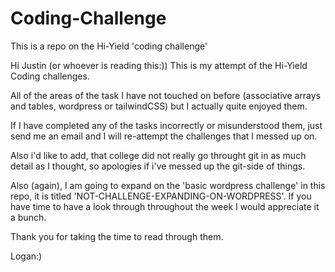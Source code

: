 # Coding-Challenge
This is a repo on the Hi-Yield 'coding challenge'

Hi Justin (or whoever is reading this:)) This is my attempt of the Hi-Yield Coding challenges.

All of the areas of the task I have not touched on before (associative arrays and tables, wordpress or tailwindCSS) but I actually quite enjoyed
them.

If I have completed any of the tasks incorrectly or misunderstood them, just send me an email and I will re-attempt the challenges that I messed up on.

Also i'd like to add, that college did not really go throught git in as much detail as I thought, so apologies if i've messed up the git-side of things.

Also (again), I am going to expand on the 'basic wordpress challenge' in this repo, it is titled 'NOT-CHALLENGE-EXPANDING-ON-WORDPRESS'. If you have time to have a look through throughout the week I would appreciate it a bunch.

Thank you for taking the time to read through them.

Logan:)
